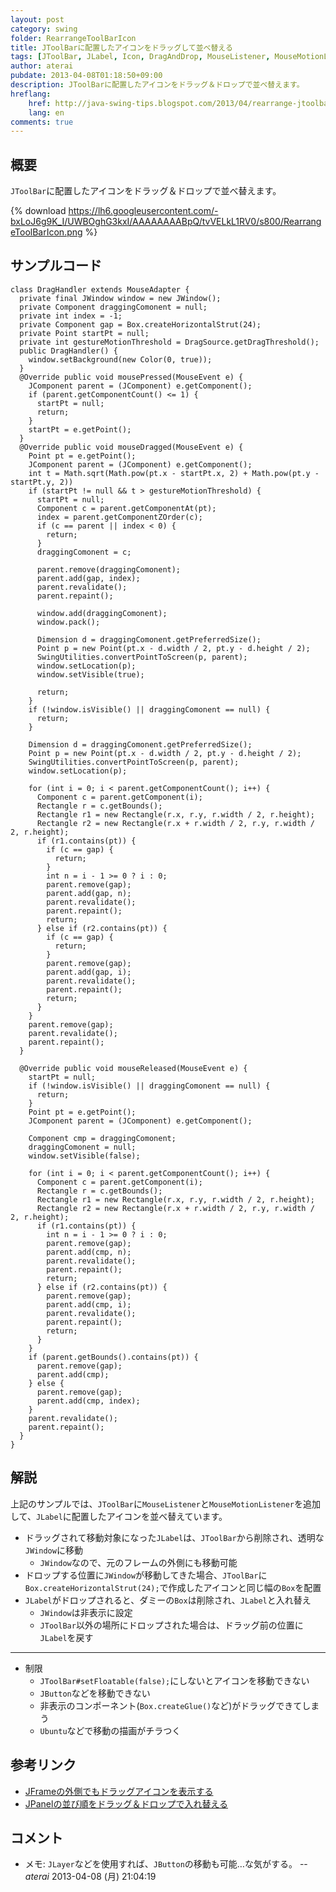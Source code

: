 ```yaml
---
layout: post
category: swing
folder: RearrangeToolBarIcon
title: JToolBarに配置したアイコンをドラッグして並べ替える
tags: [JToolBar, JLabel, Icon, DragAndDrop, MouseListener, MouseMotionListener, JWindow]
author: aterai
pubdate: 2013-04-08T01:18:50+09:00
description: JToolBarに配置したアイコンをドラッグ＆ドロップで並べ替えます。
hreflang:
    href: http://java-swing-tips.blogspot.com/2013/04/rearrange-jtoolbar-icon-by-drag-and-drop.html
    lang: en
comments: true
---
```

## 概要
`JToolBar`に配置したアイコンをドラッグ＆ドロップで並べ替えます。

{% download https://lh6.googleusercontent.com/-bxLoJ6g9K_I/UWBOghG3kxI/AAAAAAAABpQ/tvVELkL1RV0/s800/RearrangeToolBarIcon.png %}

## サンプルコード
<pre class="prettyprint"><code>class DragHandler extends MouseAdapter {
  private final JWindow window = new JWindow();
  private Component draggingComonent = null;
  private int index = -1;
  private Component gap = Box.createHorizontalStrut(24);
  private Point startPt = null;
  private int gestureMotionThreshold = DragSource.getDragThreshold();
  public DragHandler() {
    window.setBackground(new Color(0, true));
  }
  @Override public void mousePressed(MouseEvent e) {
    JComponent parent = (JComponent) e.getComponent();
    if (parent.getComponentCount() &lt;= 1) {
      startPt = null;
      return;
    }
    startPt = e.getPoint();
  }
  @Override public void mouseDragged(MouseEvent e) {
    Point pt = e.getPoint();
    JComponent parent = (JComponent) e.getComponent();
    int t = Math.sqrt(Math.pow(pt.x - startPt.x, 2) + Math.pow(pt.y - startPt.y, 2))
    if (startPt != null &amp;&amp; t &gt; gestureMotionThreshold) {
      startPt = null;
      Component c = parent.getComponentAt(pt);
      index = parent.getComponentZOrder(c);
      if (c == parent || index &lt; 0) {
        return;
      }
      draggingComonent = c;

      parent.remove(draggingComonent);
      parent.add(gap, index);
      parent.revalidate();
      parent.repaint();

      window.add(draggingComonent);
      window.pack();

      Dimension d = draggingComonent.getPreferredSize();
      Point p = new Point(pt.x - d.width / 2, pt.y - d.height / 2);
      SwingUtilities.convertPointToScreen(p, parent);
      window.setLocation(p);
      window.setVisible(true);

      return;
    }
    if (!window.isVisible() || draggingComonent == null) {
      return;
    }

    Dimension d = draggingComonent.getPreferredSize();
    Point p = new Point(pt.x - d.width / 2, pt.y - d.height / 2);
    SwingUtilities.convertPointToScreen(p, parent);
    window.setLocation(p);

    for (int i = 0; i &lt; parent.getComponentCount(); i++) {
      Component c = parent.getComponent(i);
      Rectangle r = c.getBounds();
      Rectangle r1 = new Rectangle(r.x, r.y, r.width / 2, r.height);
      Rectangle r2 = new Rectangle(r.x + r.width / 2, r.y, r.width / 2, r.height);
      if (r1.contains(pt)) {
        if (c == gap) {
          return;
        }
        int n = i - 1 &gt;= 0 ? i : 0;
        parent.remove(gap);
        parent.add(gap, n);
        parent.revalidate();
        parent.repaint();
        return;
      } else if (r2.contains(pt)) {
        if (c == gap) {
          return;
        }
        parent.remove(gap);
        parent.add(gap, i);
        parent.revalidate();
        parent.repaint();
        return;
      }
    }
    parent.remove(gap);
    parent.revalidate();
    parent.repaint();
  }

  @Override public void mouseReleased(MouseEvent e) {
    startPt = null;
    if (!window.isVisible() || draggingComonent == null) {
      return;
    }
    Point pt = e.getPoint();
    JComponent parent = (JComponent) e.getComponent();

    Component cmp = draggingComonent;
    draggingComonent = null;
    window.setVisible(false);

    for (int i = 0; i &lt; parent.getComponentCount(); i++) {
      Component c = parent.getComponent(i);
      Rectangle r = c.getBounds();
      Rectangle r1 = new Rectangle(r.x, r.y, r.width / 2, r.height);
      Rectangle r2 = new Rectangle(r.x + r.width / 2, r.y, r.width / 2, r.height);
      if (r1.contains(pt)) {
        int n = i - 1 &gt;= 0 ? i : 0;
        parent.remove(gap);
        parent.add(cmp, n);
        parent.revalidate();
        parent.repaint();
        return;
      } else if (r2.contains(pt)) {
        parent.remove(gap);
        parent.add(cmp, i);
        parent.revalidate();
        parent.repaint();
        return;
      }
    }
    if (parent.getBounds().contains(pt)) {
      parent.remove(gap);
      parent.add(cmp);
    } else {
      parent.remove(gap);
      parent.add(cmp, index);
    }
    parent.revalidate();
    parent.repaint();
  }
}
</code></pre>

## 解説
上記のサンプルでは、`JToolBar`に`MouseListener`と`MouseMotionListener`を追加して、`JLabel`に配置したアイコンを並べ替えています。

- ドラッグされて移動対象になった`JLabel`は、`JToolBar`から削除され、透明な`JWindow`に移動
    - `JWindow`なので、元のフレームの外側にも移動可能
- ドロップする位置に`JWindow`が移動してきた場合、`JToolBar`に`Box.createHorizontalStrut(24);`で作成したアイコンと同じ幅の`Box`を配置
- `JLabel`がドロップされると、ダミーの`Box`は削除され、`JLabel`と入れ替え
    - `JWindow`は非表示に設定
    - `JToolBar`以外の場所にドロップされた場合は、ドラッグ前の位置に`JLabel`を戻す

<!-- dummy comment line for breaking list -->

- - - -
- 制限
    - `JToolBar#setFloatable(false);`にしないとアイコンを移動できない
    - `JButton`などを移動できない
    - 非表示のコンポーネント(`Box.createGlue()`など)がドラッグできてしまう
    - `Ubuntu`などで移動の描画がチラつく

<!-- dummy comment line for breaking list -->

## 参考リンク
- [JFrameの外側でもドラッグアイコンを表示する](http://ateraimemo.com/Swing/DragSourceMotionListener.html)
- [JPanelの並び順をドラッグ＆ドロップで入れ替える](http://ateraimemo.com/Swing/RearrangeOrderOfPanels.html)

<!-- dummy comment line for breaking list -->

## コメント
- メモ: `JLayer`などを使用すれば、`JButton`の移動も可能…な気がする。 -- *aterai* 2013-04-08 (月) 21:04:19

<!-- dummy comment line for breaking list -->
